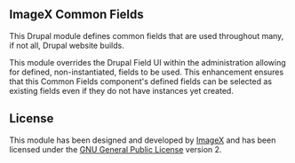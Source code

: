 ## ImageX Common Fields

This Drupal module defines common fields that are used throughout many, if not all, Drupal website builds.

This module overrides the Drupal Field UI within the administration allowing for defined, non-instantiated, fields to be used. This enhancement ensures that this Common Fields component's defined fields can be selected as existing fields even if they do not have instances yet created.

## License

This module has been designed and developed by [ImageX](http://www.imagexmedia.com) and has been licensed under the [GNU General Public License](http://www.gnu.org/licenses/gpl-2.0.html) version 2.